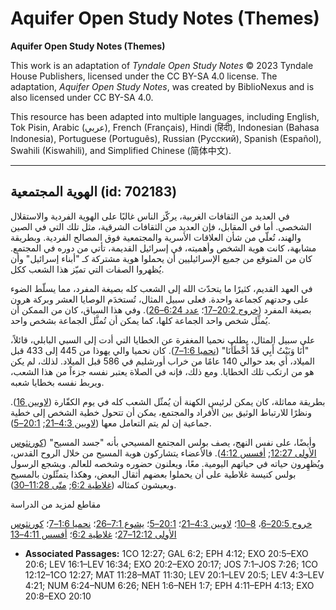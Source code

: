 # Aquifer Open Study Notes (Themes)

**Aquifer Open Study Notes (Themes)**

This work is an adaptation of *Tyndale Open Study Notes* © 2023 Tyndale House Publishers, licensed under the CC BY\-SA 4\.0 license. The adaptation, *Aquifer Open Study Notes*, was created by BiblioNexus and is also licensed under CC BY\-SA 4\.0\.

This resource has been adapted into multiple languages, including English, Tok Pisin, Arabic (عربي), French (Français), Hindi (हिंदी), Indonesian (Bahasa Indonesia), Portuguese (Português), Russian (Русский), Spanish (Español), Swahili (Kiswahili), and Simplified Chinese (简体中文).



--------------------------------

## الهوية المجتمعية (id: 702183)

في العديد من الثقافات الغربية، يركّز الناس غالبًا على الهوية الفردية والاستقلال الشخصي. أما في المقابل، فإن العديد من الثقافات الشرقية، مثل تلك التي في الصين والهند، تُعلّي من شأن العلاقات الأسرية والمجتمعية فوق المصالح الفردية. وبطريقة مشابهة، كانت هوية الشخص وأهميته، في إسرائيل القديمة، تأتي من دوره في المجتمع. كان من المتوقع من جميع الإسرائيليين أن يحملوا هوية مشتركة كـ "أبناء إسرائيل" وأن يُظهروا الصفات التي تميّز هذا الشعب ككل.

في العهد القديم، كثيرًا ما يتحدّث الله إلى الشعب كله بصيغة المفرد، مما يسلّط الضوء على وحدتهم كجماعة واحدة. فعلى سبيل المثال، تُستخدَم الوصايا العشر وبركة هرون بصيغة المفرد ([خروج 20:2–17](https://ref.ly/Exod20:2-Exod20:17)؛ [عدد 6:24–26](https://ref.ly/Num6:24-Num6:26)). وفي هذا السياق، كان من الممكن أن يُمثِّل شخص واحد الجماعة كلها، كما يمكن أن تُمثَّل الجماعة بشخص واحد. 

على سبيل المثال، يطلب نحميا المغفرة عن الخطايا التي أدت إلى السبي البابلي، قائلاً، "أَنَا وَبَيْتُ أَبِي قَدْ أَخْطَأْنَا" ([نحميا 1:6–7](https://ref.ly/Neh1:6-Neh1:7)). كان نحميا والي يهوذا من 445 إلى 433 قبل الميلاد، أي بعد حوالي 140 عامًا من خراب أورشليم في 586 قبل الميلاد. لذلك، لم يكن هو من ارتكب تلك الخطايا. ومع ذلك، فإنه في الصلاة يعتبر نفسه جزءاً من هذا الشعب، ويربط نفسه بخطايا شعبه.

بطريقة مماثلة، كان يمكن لرئيس الكهنة أن يُمثّل الشعب كله في يوم الكفّارة ([لاويين 16](https://ref.ly/Lev16:1-Lev16:34)). ونظرًا للارتباط الوثيق بين الأفراد والمجتمع، يمكن أن تتحول خطية الشخص إلى خطية جماعية إن لم يتم التعامل معها ([لاويين 4:3–21](https://ref.ly/Lev4:3-Lev4:21); [20:1–5](https://ref.ly/Lev20:1-Lev20:5)).

وأيضًا، على نفس النهج، يصف بولس المجتمع المسيحي بأنه "جسد المسيح" ([كورنثوس الأولى 12:27](https://ref.ly/1Cor12:27); [أفسس 4:12](https://ref.ly/Eph4:12)). فالأعضاء يتشاركون هوية المسيح من خلال الروح القدس، ويُظهِرون حياته في حياتهم اليومية. معًا، ويعلنون حضوره وشخصه للعالم. ويشجع الرسول بولس كنيسة غلاطية على أن يحملوا بعضهم أثقال البعض، وهكذا يتمثّلون بالمسيح ويعيشون كمثاله ([غلاطية 6:2](https://ref.ly/Gal6:2); [متّى 11:28–30](https://ref.ly/Matt11:28-Matt11:30)).

مقاطع لمزيد من الدراسة

[خروج 20:5–6](https://ref.ly/Exod20:5-Exod20:6)، [8–10](https://ref.ly/Exod20:8-Exod20:10)؛ [لاويين 4:3–21](https://ref.ly/Lev4:3-Lev4:21)؛ [20:1–5](https://ref.ly/Lev20:1-Lev20:5)؛ [يشوع 7:1–26](https://ref.ly/Josh7:1-Josh7:26)؛ [نحميا 1:6–7](https://ref.ly/Neh1:6-Neh1:7)؛ [كورنثوس الأولى 12:12–27](https://ref.ly/1Cor12:12-1Cor12:27)؛ [غلاطية 6:2](https://ref.ly/Gal6:2)؛ [أفسس 4:11–13](https://ref.ly/Eph4:11-Eph4:13)

* **Associated Passages:** 1CO 12:27; GAL 6:2; EPH 4:12; EXO 20:5–EXO 20:6; LEV 16:1–LEV 16:34; EXO 20:2–EXO 20:17; JOS 7:1–JOS 7:26; 1CO 12:12–1CO 12:27; MAT 11:28–MAT 11:30; LEV 20:1–LEV 20:5; LEV 4:3–LEV 4:21; NUM 6:24–NUM 6:26; NEH 1:6–NEH 1:7; EPH 4:11–EPH 4:13; EXO 20:8–EXO 20:10

